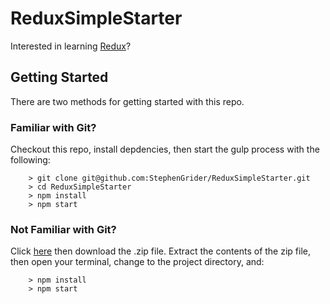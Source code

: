 # ReduxSimpleStarter

Interested in learning [Redux](https://www.udemy.com/react-redux/)?

## Getting Started

There are two methods for getting started with this repo.

### Familiar with Git?

Checkout this repo, install depdencies, then start the gulp process with the following:

```
    > git clone git@github.com:StephenGrider/ReduxSimpleStarter.git
    > cd ReduxSimpleStarter
    > npm install
    > npm start
```

### Not Familiar with Git?

Click [here](https://github.com/StephenGrider/ReactStarter/releases) then download the .zip file.  Extract the contents of the zip file, then open your terminal, change to the project directory, and:

```
    > npm install
    > npm start
```
